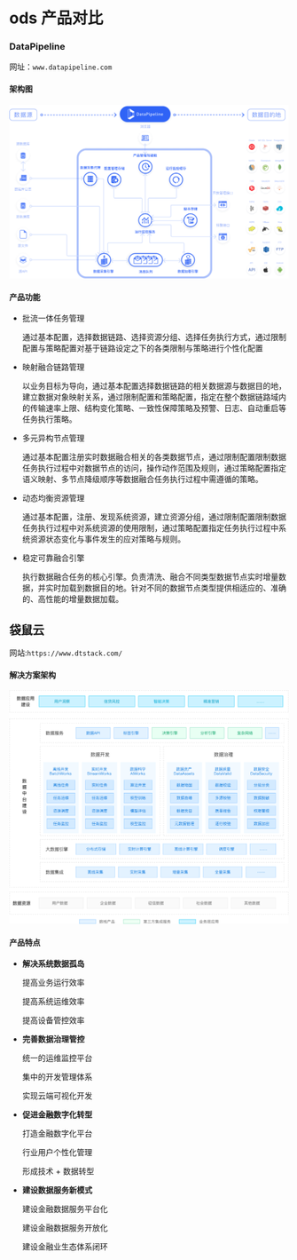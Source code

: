# ods 产品对比

### DataPipeline

网址：`www.datapipeline.com`

#### 架构图

![img](../../../../../static/img/introduction.png)

#### 产品功能

- 批流一体任务管理

  通过基本配置，选择数据链路、选择资源分组、选择任务执行方式，通过限制配置与策略配置对基于链路设定之下的各类限制与策略进行个性化配置

- 映射融合链路管理

  以业务目标为导向，通过基本配置选择数据链路的相关数据源与数据目的地，建立数据对象映射关系，通过限制配置和策略配置，指定在整个数据链路域内的传输速率上限、结构变化策略、一致性保障策略及预警、日志、自动重启等任务执行策略。

- 多元异构节点管理

  通过基本配置注册实时数据融合相关的各类数据节点，通过限制配置限制数据任务执行过程中对数据节点的访问，操作动作范围及规则，通过策略配置指定语义映射、多节点降级顺序等数据融合任务执行过程中需遵循的策略。

- 动态均衡资源管理

  通过基本配置，注册、发现系统资源，建立资源分组，通过限制配置限制数据任务执行过程中对系统资源的使用限制，通过策略配置指定任务执行过程中系统资源状态变化与事件发生的应对策略与规则。

- 稳定可靠融合引擎

  执行数据融合任务的核心引擎。负责清洗、融合不同类型数据节点实时增量数据，并实时加载到数据目的地。针对不同的数据节点类型提供相适应的、准确的、高性能的增量数据加载。

## 袋鼠云

网站:`https://www.dtstack.com/`

#### 解决方案架构

![img](../../../../../static/img/金融架构图.png)

#### 产品特点

- **解决系统数据孤岛**

  提高业务运行效率

  提高系统运维效率

  提高设备管控效率

- **完善数据治理管控**

  统一的运维监控平台

  集中的开发管理体系

  实现云端可视化开发

- **促进金融数字化转型**

  打造金融数字化平台

  行业用户个性化管理

  形成技术 + 数据转型

- **建设数据服务新模式**

  建设金融数据服务平台化

  建设金融数据服务开放化

  建设金融业生态体系闭环